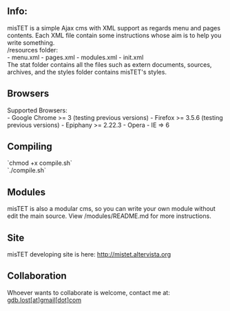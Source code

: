 <h2>Info:</h2>
misTET is a simple Ajax cms with XML support as regards menu and pages contents. Each XML file contain some instructions whose aim is to help you write something.<br>
/resources folder:<br>
	- menu.xml
	- pages.xml
	- modules.xml
	- init.xml
<br>
The stat folder contains all the files such as extern documents, sources, archives, and the styles folder contains misTET's styles.<br>
<h2>Browsers</h2>
Supported Browsers:<br>
	- Google Chrome >= 3 (testing previous versions)
	- Firefox >= 3.5.6 (testing previous versions)
	- Epiphany >= 2.22.3
	- Opera
	- IE => 6
	
<h2>Compiling</h2>
`chmod +x compile.sh`<br>
`./compile.sh`

<h2>Modules</h2>
misTET is also a modular cms, so you can write your own module without edit the main source. View /modules/README.md for more instructions.

<h2>Site</h2>
misTET developing site is here:
<a href = "http://mistet.altervista.org" target = "_blank">http://mistet.altervista.org</a>

<h2>Collaboration</h2>
Whoever wants to collaborate is welcome, contact me at: <a href = "mailto:gdb.lost@gmail.com">gdb.lost[at]gmail[dot]com </a>
